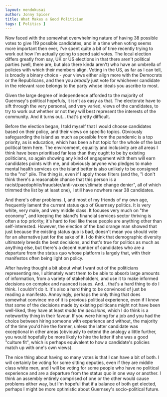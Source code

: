 ```yaml
---
layout: mendokusai
author: Jonny Spicer
title: What Makes a Good Politician
tags: [ Politics ]
---
```

Now faced with the somewhat overwhelming nature of having 38 possible votes to give 119 possible candidates, and in a time when voting seems more important then ever, I've spent quite
a bit of time recently trying to work out how I'm actually going to spend said votes. The local election differs greatly from say, UK or US elections in that there aren't political
parties (well, there are, but also there kinda aren't) who have an umbrella of policies with which their members align. Voting in the US, as far as I can tell, is broadly a binary
choice - your views either align more with the Democrats or the Republicans, and then you *broadly* just vote for whichever candidate in the relevant race belongs to the party whose
ideals you ascribe to most.

Given the large degree of independence afforded to the majority of Guernsey's political hopefuls, it isn't as easy as that. The electorate have to sift through the very personal, and
very varied, views of the candidates, to try to work out whether or not they will best represent the interests of the community. And it turns out... that's pretty difficult.

Before the election began, I told myself that I would choose candidates based on their policy, and their views on specific topics. Obviously safeguarding the island as much as possible
from the pandemic is a top priority, as is education, which has been a hot topic for the whole of the last political term here. The environment, equality and inclusivity are all areas
I think have been prioritised far less than they ought to be by existing politicians, so again showing any kind of engagement with them will earn candidates points with me, and
obviously anyone who pledges to make mental health services on the island better is also unlikely to be consigned to the "no" pile. The thing is, even if I apply those filters (and
the, "I don't think there's a reasonable chance that this person is a racist/paedophile/fraudster/anti-vaxxer/climate change denier", all of which trimmed the list by at least one), I
still have nowhere near 38 candidates.

And there's other problems. I, and most of my friends of my own age, frequently lament the current status quo of Guernsey politics. It is very white, very male, and very middle class.
It focuses very much on "the economy", and keeping the island's financial services sector thriving is often a top priority; it's hard to feel like these people are anything other than
self-interested. However, the election of the bad orange man showed that just because the existing status quo is bad, doesn't mean you should vote for an alternative just for the sake
of it. I do think that demographic diversity ultimately breeds the best decisions, and that's true for politics as much as anything else, but there's a decent number of candidates who
are a departure from the status quo whose platform is largely that, with their manifestos often being light on policy.

After having thought a bit about what I want out of the politicians representing me, I ultimately want them to be able to absorb large amounts of information, from a variety of
stakeholders, and use it to make informed decisions on complex and nuanced issues. And... that's a hard thing to do I think. I couldn't do it. It's also a hard thing to be convinced
of just be reading a manifesto. Annoyingly, perhaps the only thing that does somewhat convince me of it is previous political experience, even if I know that some of the decisions
made by existing politicans might not have been well-liked, they have at least *made the decisions*, which I do think is a noteworthy thing in their favour. If you were hiring for a
job and you had the choice between hiring someone with experience and without, the majority of the time you'd hire the former, unless the latter candidate was exceptional in other
areas (obviously to extend the analogy a little further, you would hopefully be more likely to hire the latter if she was a good "culture fit", which is perhaps equivalent to how a
candidate's policies match up with one's own views).

The nice thing about having so many votes is that I can have a bit of both. I will certainly be voting for some sitting deputies, even if they are middle class white men, and I will
be voting for some people who have no political experience and are a departure from the status quo in one way or another. I think an assembly entirely comprised of one or the other
would cause problems either way, but I'm hopeful that if a balance of both get elected, perhaps I might be more optimistic about Guernsey's socio-political future.

